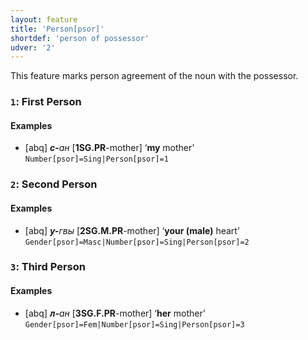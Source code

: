 ```yaml
---
layout: feature
title: 'Person[psor]'
shortdef: 'person of possessor'
udver: '2'
---
```


This feature marks person agreement of the noun with the possessor.

### <a name="1">`1`</a>: First Person

#### Examples

* [abq] _<b>с-</b>ан_ [<b>1SG.PR</b>-mother] ‘<b>my</b> mother’ `Number[psor]=Sing|Person[psor]=1`

### <a name="2">`2`</a>: Second Person

#### Examples

* [abq] _<b>у-</b>гвы_ [<b>2SG.M.PR</b>-mother] ‘<b>your (male)</b> heart’ `Gender[psor]=Masc|Number[psor]=Sing|Person[psor]=2`

### <a name="3">`3`</a>: Third Person

#### Examples

* [abq] _<b>л-</b>ан_ [<b>3SG.F.PR</b>-mother] ‘<b>her</b> mother’ `Gender[psor]=Fem|Number[psor]=Sing|Person[psor]=3`
<!-- Interlanguage links updated Po 11. listopadu 2024, 20:09:58 CET -->
